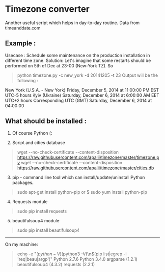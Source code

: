 Timezone converter
==================

Another useful script which helps in day-to-day routine.
Data from timeanddate.com

Example :
---------

Usecase : 
Schedule some maintenance on the production installation in different time zone.
Solution:
Let's imagine that some restarts should be performed on 5th of Dec at 23-00 (New-York TZ).
So 
> python timezone.py -c new_york -d 20141205 -t 23
Output will be the following : 

New York (U.S.A. - New York) Friday, December 5, 2014 at 11:00:00 PM EST UTC-5 hours
Kyiv (Ukraine) Saturday, December 6, 2014 at 6:00:00 AM EET UTC+2 hours
Corresponding UTC (GMT) Saturday, December 6, 2014 at 04:00:00 


What should be installed : 
--------------------------

1) Of course Python (:

2) Script and cities database
> wget --no-check-certificate --content-disposition https://raw.githubusercontent.com/apalii/timezone/master/timezone.py
> wget --no-check-certificate --content-disposition https://raw.githubusercontent.com/apalii/timezone/master/cities.db

3) pip - command line tool which can install/update/uninstall Python packages.

> sudo apt-get install python-pip   or  $ sudo yum install python-pip 

4) Requests module 
> sudo pip install requests

5) beautifulsoup4 module
> sudo pip install beautifulsoup4

--------------------------
On my machine:

> echo -e "$(python -V)$(python3 -V)\n$(pip list|egrep -i 'req|beau|argp')"
Python 2.7.6
Python 3.4.0
argparse (1.2.1)
beautifulsoup4 (4.3.2)
requests (2.2.1)
